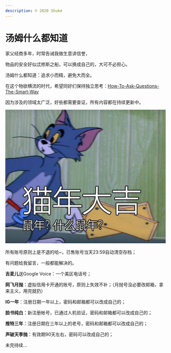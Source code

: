 ```yaml
---
description: © 2020 Shuke
---
```


# 汤姆什么都知道

家父经商多年，时常告诫我做生意讲信誉，

物品的安全好似忒修斯之船，可以换成自己的，大可不必担心。

汤姆什么都知道：追求小而精，避免大而全。

在这个物欲横流的时代，希望同好们保持独立思考：[How-To-Ask-Questions-The-Smart-Way](https://github.com/ryanhanwu/How-To-Ask-Questions-The-Smart-Way)

因为涉及的领域太广泛，好些都需要查证，所有内容都在持续更新中。

![](.gitbook/assets/0081lv8bly1gb80zi562jj30g00dbjyo.jpg)

所有账号原则上是不退的哈~，已售账号当天23:59自动清空存档；

有问题给我留言，一般都能解决的。

**吉麦儿**送Google Voice：一个美区电话号；

**网飞月抛**：虚拟信用卡开通的账号，原则上失效不补；（月抛号没必要改邮箱，拿来主义，用完就扔）

**IG一年**：注册日期一年以上，密码和邮箱都可以改成自己的；

**脸书纯白**：新注册帐号，已通过人机验证，密码和邮箱都可以改成自己的；

**推特三年**：注册日期在三年以上的老号，密码和邮箱都可以改成自己的；

**声破天季抛**：有效期90天左右，密码可以改成自己的；

未完待续...

